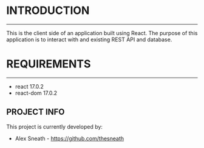 # INTRODUCTION
--------------

This is the client side of an application built using React. The purpose of this application is to interact with and existing REST API and database.


# REQUIREMENTS
--------------

 * react 17.0.2
 * react-dom 17.0.2


##  PROJECT INFO

This project is currently developed by:

 * Alex Sneath - https://github.com/thesneath